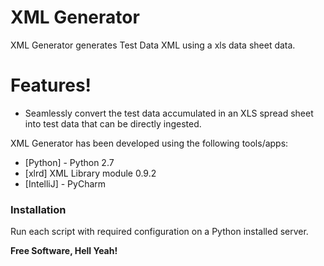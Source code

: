 # XML Generator

XML Generator generates Test Data XML using a xls data sheet data.

# Features!

  - Seamlessly convert the test data accumulated in an XLS spread sheet into test data that can be directly ingested.
  
  
XML Generator has been developed using the following tools/apps:

* [Python] - Python 2.7 
* [xlrd]  XML Library module 0.9.2
* [IntelliJ] - PyCharm

### Installation

Run each script with required configuration on a Python installed server.  

**Free Software, Hell Yeah!**